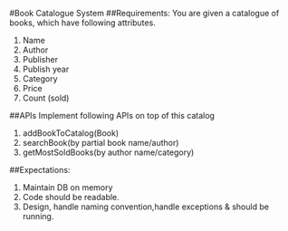 #Book Catalogue System
##Requirements:
You are given a catalogue of books, which have following attributes.
1. Name
2. Author
3. Publisher
4. Publish year
5. Category
6. Price
7. Count (sold)

##APIs 
Implement following APIs on top of this catalog

1. addBookToCatalog(Book)
2. searchBook(by partial book name/author)
3. getMostSoldBooks(by author name/category)

##Expectations:

1. Maintain DB on memory
2. Code should be readable.
3. Design, handle naming convention,handle exceptions & should be running.

